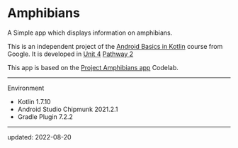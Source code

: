 # Amphibians

A Simple app which displays information on amphibians.

This is an independent project of the [Android Basics in Kotlin] course from Google. It is developed in [Unit 4] [Pathway 2]

This app is based on the [Project Amphibians app] Codelab.

[Android Basics in Kotlin]: https://developer.android.com/courses/android-basics-kotlin/course
[Unit 4]: https://developer.android.com/courses/android-basics-kotlin/unit-4
[Pathway 2]: https://developer.android.com/courses/pathways/android-basics-kotlin-unit-4-pathway-2
[Project Amphibians app]: https://developer.android.com/codelabs/basic-android-kotlin-training-project-amphibians

----

Environment

- Kotlin 1.7.10
- Android Studio Chipmunk 2021.2.1
- Gradle Plugin 7.2.2

----

updated: 2022-08-20